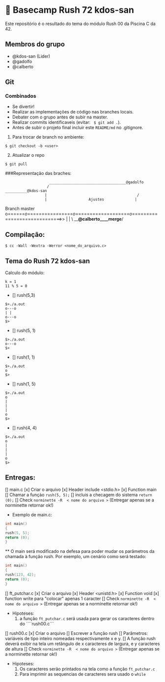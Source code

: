 # :rocket: Basecamp Rush 72 kdos-san 

Este repositório é o resultado do tema do módulo Rush 00 da Piscina C da 42.

## Membros do grupo
 - @kdos-san (Lider)
 - @gadolfo
 - @calberto

## Git
### Combinados
* Se divertir!
* Realizar as implementações de código nas branches locais.
* Debater com o grupo antes de subir na master.
* Realizar commits identificaveis (evitar: ``` $ git add .```).
* Antes de subir o projeto final incluir este `README/md` no .gitignore.

1. Para trocar de branch no ambiente:
```shel
$ git checkout -b <user>
```
2. Atualizar o repo
```shell
$ git pull
```

###Representação das braches:

                        ___________________________________@gadolfo
                       /                                          __________@kdos-san
                      |                                         /
                      |                   Ajustes              |
Branch master o======*o*================*o*===================*o*=============================>>
              |                          |
               \ ____@calberto____merge__/

## Compilação:
```shell
$ cc -Wall -Wextra -Werror <nome_do_arquivo.c>
```
## Tema do Rush 72 kdos-san

Calculo do módulo:
```shell
k = 1
11 % 5 = 0
```
 - [] rush(5,3)
 ```shell
$>./a.out
o---o
| |
o---o
$>
```
 - [] rush(5, 1)
 ```shell
$>./a.out
o---o
$>
```
 - [] rush(1, 1)
 ```shell
$>./a.out
o
$>
```

 - [] rush(1, 5)
 ```shell
 $>./a.out
o
|
|
|
o
$>
```
 - [] rush(4, 4)
```shell
$>./a.out
o
|
|
|
o
$>
```

## Entregas:
[] main.c
	[x] Criar o arquivo
	[x] Header include <stdio.h>
	[x] Function main
	[] Chamar a funçào ```rush(5, 5);```
	[] incluis a checagem do sistema ```return (0);```
	[] Check ``` norminette -R  < nome do arquivo > ``` (Entregar apenas se a norminette retornar ok!)

 * Exemplo de main.c:

```C
int main()
{
rush(5, 5);
return (0);
}
```

** O main será modificado na defesa para poder mudar os parâmetros da chamada
à função rush. Por exemplo, um cenário como será testado:

```C
int main()
{
rush(123, 42);
return (0);
}
```

[] ft_putchar.c
	[x] Criar o arquivo
	[x] Header <unistd.h>
	[x] Function void
	[x] function write para "colocar" apenas 1 caracter
	[] Check ``` norminette -R  < nome do arquivo > ``` (Entregar apenas se a norminette retornar ok!)

 * Hipoteses:
	1. a função ```ft_putchar.c``` será usada para gerar os caracteres dentro do ````rush00.c```
	

[] rush00.c
	[x] Criar o arquivo
	[] Escrever a função rush
	[] Parâmetros: variáveis de tipo inteiro nomeadas respectivamente x e y.
	[] A função rush deverá exibir na tela um retângulo de x caracteres de largura, e y
caracteres de altura
	[] Check ``` norminette -R  < nome do arquivo > ``` (Entregar apenas se a norminette retornar ok!)
 
 * Hipoteses:
	1. Os caracteres serão printados na tela como a função ```ft_putchar.c```
	2. Para imprimir as sequencias de caracteres sera usado o ```while```
